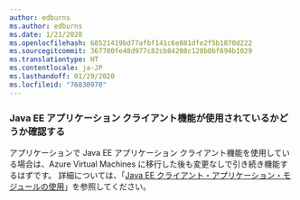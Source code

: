 ```yaml
---
author: edburns
ms.author: edburns
ms.date: 1/21/2020
ms.openlocfilehash: 68521419bd77afbf141c6e881dfe2f5b1870d222
ms.sourcegitcommit: 367780fe48d977c82cb84208c128b0bf694b1029
ms.translationtype: HT
ms.contentlocale: ja-JP
ms.lasthandoff: 01/29/2020
ms.locfileid: "76830970"
---
```

### <a name="determine-whether-the-java-ee-application-client-feature-is-used"></a>Java EE アプリケーション クライアント機能が使用されているかどうか確認する

アプリケーションで Java EE アプリケーション クライアント機能を使用している場合は、Azure Virtual Machines に移行した後も変更なしで引き続き機能するはずです。 詳細については、「[Java EE クライアント・アプリケーション・モジュールの使用](https://docs.oracle.com/en/middleware/fusion-middleware/weblogic-server/12.2.1.4/saclt/modules.html)」を参照してください。
